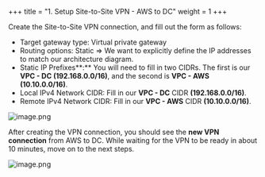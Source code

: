 +++
title = "1. Setup Site-to-Site VPN - AWS to DC"
weight = 1
+++


Create the Site-to-Site VPN connection, and fill out the form as follows:

- Target gateway type: Virtual private gateway
- Routing options: Static
⇒ We want to explicitly define the IP addresses to match our architecture diagram.
- Static IP Prefixes**:** You will need to fill in two CIDRs. The first is our **VPC - DC (192.168.0.0/16)**, and the second is **VPC - AWS (10.10.0.0/16)**.
- Local IPv4 Network CIDR: Fill in our **VPC - DC** CIDR **(192.168.0.0/16)**.
- Remote IPv4 Network CIDR: Fill in our **VPC - AWS** CIDR **(10.10.0.0/16)**.

![image.png](/images/006-vi-site-to-site-vpn-aws-to-dc/27-888335-image.png)


After creating the VPN connection, you should see the **new VPN connection** from AWS to DC. While waiting for the VPN to be ready in about 10 minutes, move on to the next steps.


![image.png](/images/006-vi-site-to-site-vpn-aws-to-dc/27-922520-image.png)



